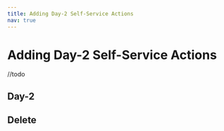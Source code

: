 ```yaml
---
title: Adding Day-2 Self-Service Actions
nav: true
---
```


# Adding Day-2 Self-Service Actions


//todo

## Day-2

## Delete

